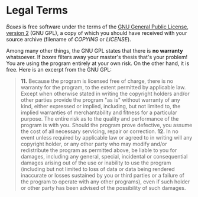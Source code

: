# Legal Terms

*Boxes* is free software under the terms of the <A TARGET="_blank" HREF="http://www.gnu.org/licenses/gpl-2.0.html#TOC1">GNU General Public License, version&nbsp;2</A> (GNU GPL), a copy of which you should have received with your source archive (filename of *COPYING* or *LICENSE*).

Among many other things, the GNU GPL states that there is **no warranty** whatsoever. If *boxes* filters away your master's thesis that's your problem! You are using the program entirely at your own risk. On the other hand, it is free. Here is an excerpt from the GNU GPL:


> **11.** Because the program is licensed free of charge, there is no warranty for the program, to the extent permitted by applicable law. Except when otherwise stated in writing the copyright holders and/or other parties provide the program "as is" without warranty of any kind, either expressed or implied, including, but not limited to, the implied warranties of merchantability and fitness for a particular purpose. The entire risk as to the quality and performance of the program is with you. Should the program prove defective, you assume the cost of all necessary servicing, repair or correction.
> **12.** In no event unless required by applicable law or agreed to in writing will any copyright holder, or any other party who may modify and/or redistribute the program as permitted above, be liable to you for damages, including any general, special, incidental or consequential damages arising out of the use or inability to use the program (including but not limited to loss of data or data being rendered inaccurate or losses sustained by you or third parties or a failure of the program to operate with any other programs), even if such holder or other party has been advised of the possibility of such damages.
